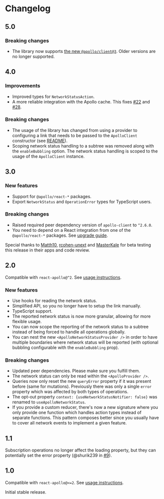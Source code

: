 # Changelog

## 5.0

### Breaking changes

- The library now supports [the new `@apollo/client@3`](https://www.apollographql.com/docs/react/migrating/apollo-client-3-migration/). Older versions are no longer supported.

## 4.0

### Improvements

- Improved types for `NetworkStatusAction`.
- A more reliable integration with the Apollo cache. This fixes [#22](https://github.com/molindo/react-apollo-network-status/issues/22) and [#28](https://github.com/molindo/react-apollo-network-status/issues/28).

### Breaking changes

- The usage of the library has changed from using a provider to configuring a link that needs to be passed to the `ApolloClient` constructor (see [README](./README.md)).
- Scoping network status handling to a subtree was removed along with the `enableBubbling` option. The network status handling is scoped to the usage of the `ApolloClient` instance.

## 3.0

### New features

 - Support for `@apollo/react-*` packages.
 - Export `NetworkStatus` and `OperationError` types for TypeScript users.

### Breaking changes

 - Raised required peer dependency version of `apollo-client` to `^2.6.0`.
 - You need to depend on a React integration from one of the `@apollo/react-*` packages. See [upgrade guide](https://www.apollographql.com/docs/react/migrating/hooks-migration/).

Special thanks to [Matth10](https://github.com/Matth10), [rcohen-unext](https://github.com/rcohen-unext) and [MasterKale](https://github.com/MasterKale) for beta testing this release in their apps and code review.

## 2.0

Compatible with `react-apollo@^2`. See [usage instructions](https://github.com/molindo/react-apollo-network-status/tree/e08e7b43e2e3447ec0d9399262d17b162162805e#react-apollo-network-status).

### New features

 - Use hooks for reading the network status.
 - Simplified API, so you no longer have to setup the link manually.
 - TypeScript support.
 - The reported network status is now more granular, allowing for more flexible usage.
 - You can now scope the reporting of the network status to a subtree instead of being forced to handle all operations globally.
 - You can nest the new `<ApolloNetworkStatusProvider />` in order to have multiple boundaries where network status will be reported (with optional bubbling configurable with the `enableBubbling` prop).

### Breaking changes

 - Updated peer dependencies. Please make sure you fulfill them.
 - The network status can only be read within the `<ApolloProvider />`.
 - Queries now only reset the new `queryError` property if it was present before (same for mutations). Previously there was only a single `error` property which was affected by both types of operations.
 - The opt-out property `context: {useNetworkStatusNotifier: false}` was renamed to `useApolloNetworkStatus`.
 - If you provide a custom reducer, there's now a new signature where you only provide one function which handles action types instead of separate functions. This pattern composes better since you usually have to cover all network events to implement a given feature.

## 1.1

Subscription operations no longer affect the loading property, but they can potentially set the error property (@shurik239 in [#9](https://github.com/molindo/react-apollo-network-status/pull/9)).

## 1.0

Compatible with `react-apollo@<=2`. See [usage instructions](https://github.com/molindo/react-apollo-network-status/tree/583a00f6344e05edcfee90bee0823a7736f56021#react-apollo-network-status).

Initial stable release.
